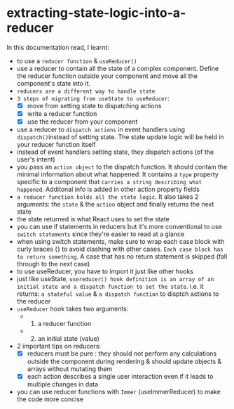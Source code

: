 # extracting-state-logic-into-a-reducer

In this documentation read, I learnt:

- to use a `reducer function` & `useReducer()`
- use a reducer to contain all the state of a complex component. Define the reducer function outside your component and move all the component's state into it.
- `reducers are a different way to handle state`
- `3 steps of migrating from useState to useReducer`:
  - [x] move from setting state to dispatching actions
  - [x] write a reducer function
  - [x] use the reducer from your component
- use a reducer to `dispatch actions` in event handlers using `dispatch()`instead of setting state. The state update logic will be held in your reducer function itself
- instead of event handlers setting state, they dispatch actions (of the user's intent)
- you pass an `action object` to the dispatch function. It should contain the minimal information about what happened. It contains a `type` property specific to a component that `carries a string describing what happened`. Additonal info is added in other action property fields
- `a reducer function holds all the state logic`. It also takes 2 arguments: the `state` & the `action` object and finally returns the next state
- the state returned is what React uses to set the state
- you can use if statements in reducers but it's more conventional to use `switch statements` since they're easier to read at a glance
- when using switch statements, make sure to wrap each case block with curly braces {} to avoid clashing with other cases. `Each case block has to return something`. A case that has no return statement is skipped (fall through to the next case)
- to use useReducer, you have to import it just like other hooks
- just like useState, `usereducer() hook definition is an array of an initial state and a dispatch function to set the state`. i.e. it returns: `a stateful value` & `a dispatch function` to disptch actions to the reducer
- `useReducer` hook takes two arguments:
  - 1. a reducer function
  - 2. an initial state (value)
- 2 important tips on reducers:
  - [x] reducers must be pure : they should not perform any calculations outside the component during rendering & should update objects & arrays without mutating them
  - [x] each action describes a single user interaction even if it leads to multiple changes in data
- you can use reducer functions with `Immer` (useImmerReducer) to make the code more concise
